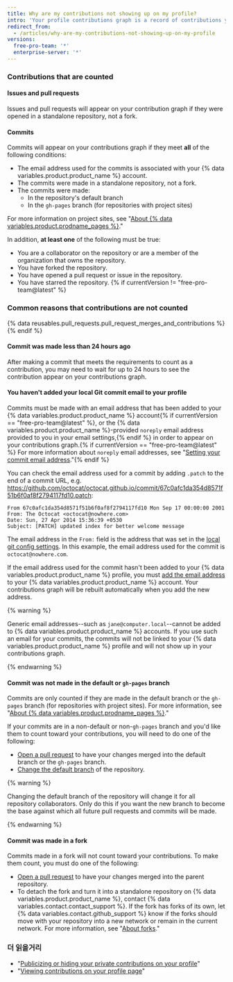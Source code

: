 ```yaml
---
title: Why are my contributions not showing up on my profile?
intro: 'Your profile contributions graph is a record of contributions you''ve made to {% data variables.product.product_name %} repositories. Contributions are timestamped according to Coordinated Universal Time (UTC) rather than your local time zone. Contributions are only counted if they meet certain criteria. In some cases, we may need to rebuild your graph in order for contributions to appear.'
redirect_from:
  - /articles/why-are-my-contributions-not-showing-up-on-my-profile
versions:
  free-pro-team: '*'
  enterprise-server: '*'
---
```


### Contributions that are counted

#### Issues and pull requests

Issues and pull requests will appear on your contribution graph if they were opened in a standalone repository, not a fork.

#### Commits
Commits will appear on your contributions graph if they meet **all** of the following conditions:
- The email address used for the commits is associated with your {% data variables.product.product_name %} account.
- The commits were made in a standalone repository, not a fork.
- The commits were made:
  - In the repository's default branch
  - In the `gh-pages` branch (for repositories with project sites)

For more information on project sites, see "[About {% data variables.product.prodname_pages %}](/github/working-with-github-pages/about-github-pages#types-of-github-pages-sites)."

In addition, **at least one** of the following must be true:
- You are a collaborator on the repository or are a member of the organization that owns the repository.
- You have forked the repository.
- You have opened a pull request or issue in the repository.
- You have starred the repository.
{% if currentVersion != "free-pro-team@latest" %}
### Common reasons that contributions are not counted

{% data reusables.pull_requests.pull_request_merges_and_contributions %}{% endif %}

#### Commit was made less than 24 hours ago

After making a commit that meets the requirements to count as a contribution, you may need to wait for up to 24 hours to see the contribution appear on your contributions graph.

#### You haven't added your local Git commit email to your profile

Commits must be made with an email address that has been added to your {% data variables.product.product_name %} account{% if currentVersion == "free-pro-team@latest" %}, or the {% data variables.product.product_name %}-provided `noreply` email address provided to you in your email settings,{% endif %} in order to appear on your contributions graph.{% if currentVersion == "free-pro-team@latest" %} For more information about `noreply` email addresses, see "[Setting your commit email address](/github/setting-up-and-managing-your-github-user-account/setting-your-commit-email-address#about-commit-email-addresses)."{% endif %}

You can check the email address used for a commit by adding `.patch` to the end of a commit URL, e.g. <a href="https://github.com/octocat/octocat.github.io/commit/67c0afc1da354d8571f51b6f0af8f2794117fd10.patch" data-proofer-ignore>https://github.com/octocat/octocat.github.io/commit/67c0afc1da354d8571f51b6f0af8f2794117fd10.patch</a>:

```
From 67c0afc1da354d8571f51b6f0af8f2794117fd10 Mon Sep 17 00:00:00 2001
From: The Octocat <octocat@nowhere.com>
Date: Sun, 27 Apr 2014 15:36:39 +0530
Subject: [PATCH] updated index for better welcome message
```

The email address in the `From:` field is the address that was set in the [local git config settings](/articles/set-up-git). In this example, the email address used for the commit is `octocat@nowhere.com`.

If the email address used for the commit hasn't been added to your {% data variables.product.product_name %} profile, you must [add the email address](/articles/adding-an-email-address-to-your-github-account) to your {% data variables.product.product_name %} account. Your contributions graph will be rebuilt automatically when you add the new address.

{% warning %}

Generic email addresses--such as `jane@computer.local`--cannot be added to {% data variables.product.product_name %} accounts. If you use such an email for your commits, the commits will not be linked to your {% data variables.product.product_name %} profile and will not show up in your contributions graph.

{% endwarning %}

#### Commit was not made in the default or `gh-pages` branch

Commits are only counted if they are made in the default branch or the `gh-pages` branch (for repositories with project sites). For more information, see "[About {% data variables.product.prodname_pages %}](/github/working-with-github-pages/about-github-pages#types-of-github-pages-sites)."

If your commits are in a non-default or non-`gh-pages` branch and you'd like them to count toward your contributions, you will need to do one of the following:
- [Open a pull request](/articles/creating-a-pull-request) to have your changes merged into the default branch or the `gh-pages` branch.
- [Change the default branch](/github/administering-a-repository/changing-the-default-branch) of the repository.

{% warning %}

Changing the default branch of the repository will change it for all repository collaborators. Only do this if you want the new branch to become the base against which all future pull requests and commits will be made.

{% endwarning %}

#### Commit was made in a fork

Commits made in a fork will not count toward your contributions. To make them count, you must do one of the following:
- [Open a pull request](/articles/creating-a-pull-request) to have your changes merged into the parent repository.
- To detach the fork and turn it into a standalone repository on {% data variables.product.product_name %}, contact {% data variables.contact.contact_support %}. If the fork has forks of its own, let {% data variables.contact.github_support %} know if the forks should move with your repository into a new network or remain in the current network. For more information, see "[About forks](/articles/about-forks/)."

### 더 읽을거리

- "[Publicizing or hiding your private contributions on your profile](/articles/publicizing-or-hiding-your-private-contributions-on-your-profile)"
- "[Viewing contributions on your profile page](/articles/viewing-contributions-on-your-profile-page)"
